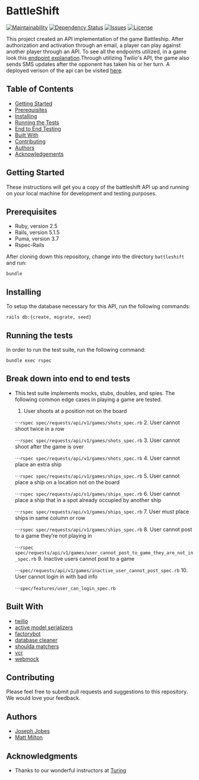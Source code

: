 # BattleShift
[![Maintainability](https://api.codeclimate.com/v1/badges/5c7d6df27102140dc5a3/maintainability)](https://codeclimate.com/github/mgmilton/battleshift/maintainability)
[![Dependency Status](https://beta.gemnasium.com/badges/github.com/mgmilton/battleshift.svg)](https://beta.gemnasium.com/projects/github.com/mgmilton/battleshift)
[![Issues](https://img.shields.io/github/issues/mgmilton/battleshift.svg?style=flat-square)](https://github.com/mgmilton/battleshift/issues)
[![License](https://img.shields.io/badge/license-MIT-brightgreen.svg?style=flat-square)](http://opensource.org/licenses/MIT)

This project created an API implementation of the game Battleship. After authorization and activation through an email, a player can play against another player through an API. To see all the endpoints utilized, in a game look this [endpoint explanation](https://github.com/mgmilton/battleshift/blob/master/endpoint_explanations.md).Through utilizing Twilio's API, the game also sends SMS updates after the opponent has taken his or her turn. A deployed verison of the api can be visited [here](https://battleshift.herokuapp.com/).

## Table of Contents
- [Getting Started](#getting-started)
- [Prerequisites](#prequisites)
- [Installing](#installing)
- [Running the Tests](#running-the-tests)
- [End to End Testing](#break-down-into-end-to-end-tests)
- [Built With](#built-with)
- [Contributing](#contributing)
- [Authors](#authors)
- [Acknowledgements](#acknowledgments)

## Getting Started

These instructions will get you a copy of the battleshift API up and running on your local machine for development and testing purposes.

## Prerequisites


* Ruby, version 2.5
* Rails, version 5.1.5
* Puma, version 3.7
* Rspec-Rails

After cloning down this repository, change into the directory ```battleshift``` and run:

```
bundle
```

## Installing

To setup the database necessary for this API, run the following commands:

```
rails db:{create, migrate, seed}
```



## Running the tests

In order to run the test suite, run the following command:
```
bundle exec rspec
```

## Break down into end to end tests

* This test suite implements mocks, stubs, doubles, and spies. The following common edge cases in playing a game are tested.
  1. User shoots at a position not on the board

  ⋅⋅⋅```rspec spec/requests/api/v1/games/shots_spec.rb```
  2. User cannot shoot twice in a row

  ⋅⋅⋅```rspec spec/requests/api/v1/games/shots_spec.rb```
  3. User cannot shoot after the game is over

  ⋅⋅⋅```rspec spec/requests/api/v1/games/shots_spec.rb```
  4. User cannot place an extra ship

  ⋅⋅⋅```rspec spec/requests/api/v1/games/ships_spec.rb```
  5. User cannot place a ship on a location not on the board

  ⋅⋅⋅```rspec spec/requests/api/v1/games/ships_spec.rb```
  6. User cannot place a ship that in a spot already occupied by another ship

  ⋅⋅⋅```rspec spec/requests/api/v1/games/ships_spec.rb```
  7. User must place ships in same column or row

  ⋅⋅⋅```rspec spec/requests/api/v1/games/ships_spec.rb```
  8. User cannot post to a game they’re not playing in

  ⋅⋅⋅```rspec spec/requests/api/v1/games/user_cannot_post_to_game_they_are_not_in_spec.rb```
  9. Inactive users cannot post to a game

  ⋅⋅⋅```spec/requests/api/v1/games/inactive_user_cannot_post_spec.rb```
  10. User cannot login in with bad info
  
  ⋅⋅⋅```spec/features/user_can_login_spec.rb```

## Built With
* [twilio](https://github.com/twilio/twilio-ruby)
* [active model serializers](https://github.com/rails-api/active_model_serializers)
* [factorybot](https://github.com/thoughtbot/factory_bot)
* [database cleaner](https://github.com/DatabaseCleaner/database_cleaner)
* [shoulda matchers](https://github.com/thoughtbot/shoulda-matchers)
* [vcr](https://github.com/vcr/vcr)
* [webmock](https://github.com/bblimke/webmock)


## Contributing

Please feel free to submit pull requests and suggestions to this repository. We would love your feedback.

## Authors

* [Joseph Jobes](https://github.com/AtmaVichara)
* [Matt Milton](https://github.com/mgmilton)


## Acknowledgments

* Thanks to our wonderful instructors at [Turing](https://github.com/turingschool)
